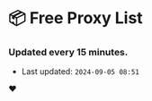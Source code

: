# :package: Free Proxy List
### Updated every 15 minutes.

- Last updated: `2024-09-05 08:51`

:heart:
